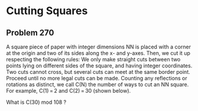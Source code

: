 #  Cutting Squares
## Problem 270


A square piece of paper with integer dimensions NN is placed with a corner at the origin and two of its sides along the x- and y-axes. Then, we cut it up respecting the following rules:
We only make straight cuts between two points lying on different sides of the square, and having integer coordinates.
Two cuts cannot cross, but several cuts can meet at the same border point.
Proceed until no more legal cuts can be made.
Counting any reflections or rotations as distinct, we call C(N) the number of ways to cut an NN square. For example, C(1) = 2 and C(2) = 30 (shown below).


What is C(30) mod 108 ?


